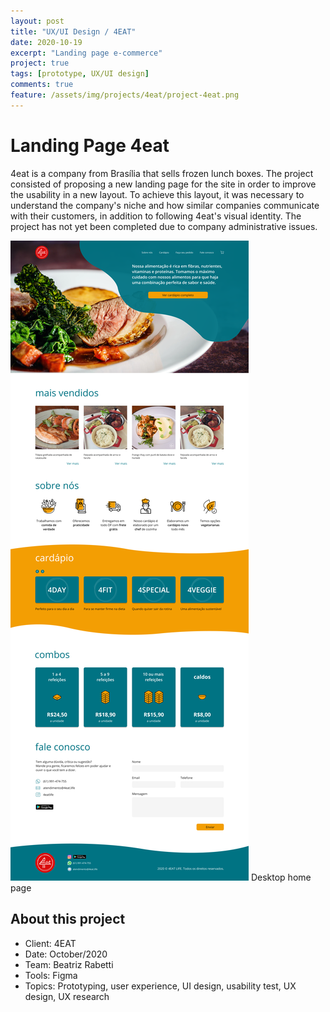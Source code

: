 ```yaml
---
layout: post
title: "UX/UI Design / 4EAT"
date: 2020-10-19
excerpt: "Landing page e-commerce"
project: true
tags: [prototype, UX/UI design]
comments: true
feature: /assets/img/projects/4eat/project-4eat.png
---
```


# Landing Page 4eat

4eat is a company from Brasília that sells frozen lunch boxes. The project consisted of proposing a new landing page for the site in order to improve the usability in a new layout. To achieve this layout, it was necessary to understand the company's niche and how similar companies communicate with their customers, in addition to following 4eat's visual identity. The project has not yet been completed due to company administrative issues.

![4EAT Project](/assets/img/projects/4eat/home-4eat.png) 
Desktop home page



## About this project
* Client: 4EAT
* Date: October/2020
* Team: Beatriz Rabetti
* Tools: Figma
* Topics: Prototyping, user experience, UI design, usability test, UX design, UX research